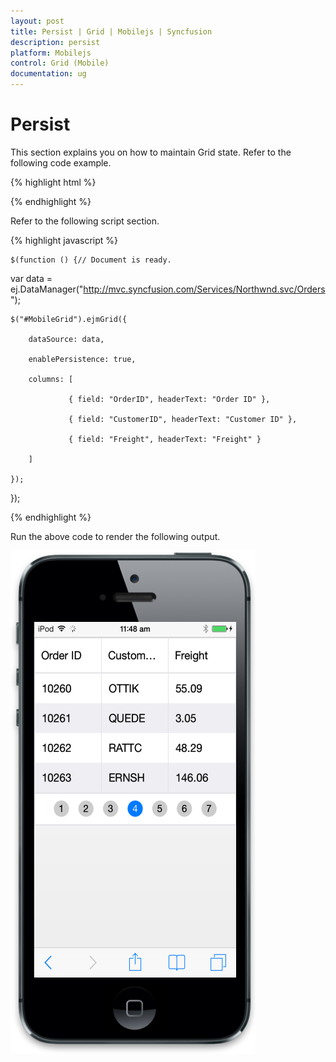 ```yaml
---
layout: post
title: Persist | Grid | Mobilejs | Syncfusion
description: persist 
platform: Mobilejs
control: Grid (Mobile)
documentation: ug
---
```


# Persist 

This section explains you on how to maintain Grid state. Refer to the following code example.

{% highlight html %}

<div id="MobileGrid"> </div>

{% endhighlight %}

Refer to the following script section.

{% highlight javascript %}

	$(function () {// Document is ready. 

var data =    
   ej.DataManager("http://mvc.syncfusion.com/Services/Northwnd.svc/Orders");

	$("#MobileGrid").ejmGrid({

		dataSource: data, 

		enablePersistence: true,

		columns: [

				 { field: "OrderID", headerText: "Order ID" },

				 { field: "CustomerID", headerText: "Customer ID" },

				 { field: "Freight", headerText: "Freight" }

		]

	});

});

{% endhighlight %}

Run the above code to render the following output.

![](Persist_images/Persist_img1.png)